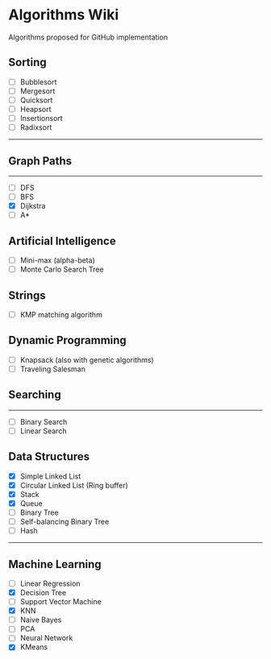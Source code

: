 # Algorithms Wiki

Algorithms proposed for GitHub implementation

## Sorting

- [ ]  Bubblesort
- [ ]  Mergesort
- [ ]  Quicksort
- [ ]  Heapsort
- [ ]  Insertionsort
- [ ]  Radixsort

---

## Graph Paths

---

- [ ]  DFS
- [ ]  BFS
- [x]  Dijkstra
- [ ]  A*

## Artificial Intelligence

- [ ]  Mini-max (alpha-beta)
- [ ]  Monte Carlo Search Tree

## Strings

- [ ]  KMP matching algorithm

## Dynamic Programming

- [ ]  Knapsack (also with genetic algorithms)
- [ ]  Traveling Salesman

## Searching

---

- [ ]  Binary Search
- [ ]  Linear Search

## Data Structures

- [x]  Simple Linked List
- [x]  Circular Linked List (Ring buffer)
- [x]  Stack
- [x]  Queue
- [ ]  Binary Tree
- [ ]  Self-balancing Binary Tree
- [ ]  Hash

---

## Machine Learning

- [ ]  Linear Regression
- [x]  Decision Tree
- [ ]  Support Vector Machine
- [x]  KNN
- [ ]  Naive Bayes
- [ ]  PCA
- [ ]  Neural Network
- [x]  KMeans
